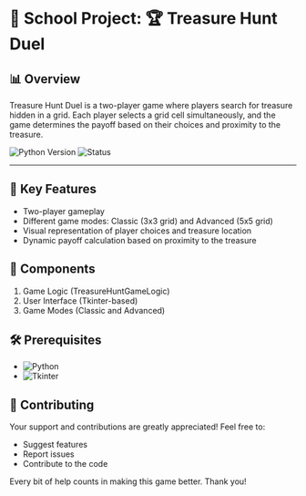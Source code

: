 # 🏫 School Project: 🏆 Treasure Hunt Duel

## 📊 Overview

Treasure Hunt Duel is a two-player game where players search for treasure hidden in a grid. Each player selects a grid cell simultaneously, and the game determines the payoff based on their choices and proximity to the treasure.

![Python Version](https://img.shields.io/badge/Python-%3E%3D3.10-3776AB?style=for-the-badge&logo=python)
![Status](https://img.shields.io/badge/Status-Ongoing-orange?style=for-the-badge)

---

## 🌟 Key Features

- Two-player gameplay
- Different game modes: Classic (3x3 grid) and Advanced (5x5 grid)
- Visual representation of player choices and treasure location
- Dynamic payoff calculation based on proximity to the treasure

## 🧩 Components

1. Game Logic (TreasureHuntGameLogic)
2. User Interface (Tkinter-based)
3. Game Modes (Classic and Advanced)

## 🛠️ Prerequisites

- ![Python](https://img.shields.io/badge/-Python-3776AB?style=flat-square&logo=python&logoColor=white)
- ![Tkinter](https://img.shields.io/badge/-Tkinter-FF6F00?style=flat-square&logo=tkinter&logoColor=white)

## 🤝 Contributing

Your support and contributions are greatly appreciated! Feel free to:

- Suggest features
- Report issues
- Contribute to the code

Every bit of help counts in making this game better. Thank you!
